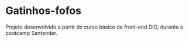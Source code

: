 # Gatinhos-fofos
Projeto desenvolvido a partir do curso básico de front-end DIO, durante o bootcamp Santander.
